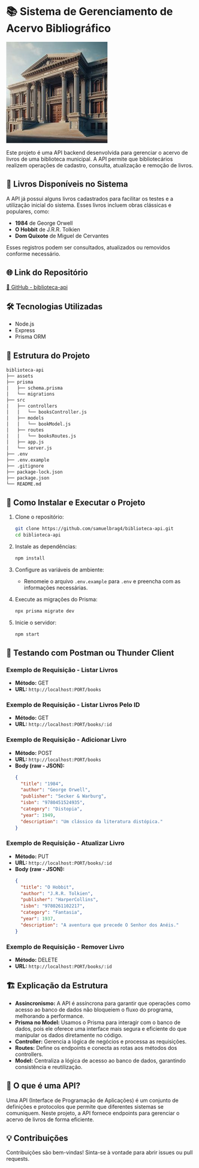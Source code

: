 # 📚 Sistema de Gerenciamento de Acervo Bibliográfico

![Banner do Projeto](./assets/banner.png)

Este projeto é uma API backend desenvolvida para gerenciar o acervo de livros de uma biblioteca municipal. A API permite que bibliotecários realizem operações de cadastro, consulta, atualização e remoção de livros.

## 🌟 Livros Disponíveis no Sistema

A API já possui alguns livros cadastrados para facilitar os testes e a utilização inicial do sistema. Esses livros incluem obras clássicas e populares, como:

- **1984** de George Orwell  
- **O Hobbit** de J.R.R. Tolkien  
- **Dom Quixote** de Miguel de Cervantes  

Esses registros podem ser consultados, atualizados ou removidos conforme necessário.

## 🌐 Link do Repositório

[🔗 GitHub - biblioteca-api](https://github.com/samuelbrag4/biblioteca-api.git)

## 🛠️ Tecnologias Utilizadas

- Node.js
- Express
- Prisma ORM

## 📂 Estrutura do Projeto

```
biblioteca-api
├── assets
├── prisma
│   ├── schema.prisma
│   └── migrations
├── src
│   ├── controllers
│   │   └── booksController.js
│   ├── models
│   │   └── bookModel.js
│   ├── routes
│   │   └── booksRoutes.js
│   ├── app.js
│   └── server.js
├── .env
├── .env.example
├── .gitignore
├── package-lock.json
├── package.json
└── README.md
```

## 🚀 Como Instalar e Executar o Projeto

1. Clone o repositório:

   ```bash
   git clone https://github.com/samuelbrag4/biblioteca-api.git
   cd biblioteca-api
   ```

2. Instale as dependências:

   ```bash
   npm install
   ```

3. Configure as variáveis de ambiente:

   - Renomeie o arquivo `.env.example` para `.env` e preencha com as informações necessárias.

4. Execute as migrações do Prisma:

   ```bash
   npx prisma migrate dev
   ```

5. Inicie o servidor:
   ```bash
   npm start
   ```

## 🧪 Testando com Postman ou Thunder Client

### Exemplo de Requisição - Listar Livros

- **Método:** GET
- **URL:** `http://localhost:PORT/books`

### Exemplo de Requisição - Listar Livros Pelo ID

- **Método:** GET
- **URL:** `http://localhost:PORT/books/:id`

### Exemplo de Requisição - Adicionar Livro

- **Método:** POST
- **URL:** `http://localhost:PORT/books`
- **Body (raw - JSON):**
  ```json
  {
    "title": "1984",
    "author": "George Orwell",
    "publisher": "Secker & Warburg",
    "isbn": "9780451524935",
    "category": "Distopia",
    "year": 1949,
    "description": "Um clássico da literatura distópica."
  }
  ```

### Exemplo de Requisição - Atualizar Livro

- **Método:** PUT
- **URL:** `http://localhost:PORT/books/:id`
- **Body (raw - JSON):**
  ```json
  {
    "title": "O Hobbit",
    "author": "J.R.R. Tolkien",
    "publisher": "HarperCollins",
    "isbn": "9780261102217",
    "category": "Fantasia",
    "year": 1937,
    "description": "A aventura que precede O Senhor dos Anéis."
  }
  ```

### Exemplo de Requisição - Remover Livro

- **Método:** DELETE
- **URL:** `http://localhost:PORT/books/:id`

## 🏗️ Explicação da Estrutura

- **Assincronismo:** A API é assíncrona para garantir que operações como acesso ao banco de dados não bloqueiem o fluxo do programa, melhorando a performance.
- **Prisma no Model:** Usamos o Prisma para interagir com o banco de dados, pois ele oferece uma interface mais segura e eficiente do que manipular os dados diretamente no código.
- **Controller:** Gerencia a lógica de negócios e processa as requisições.
- **Routes:** Define os endpoints e conecta as rotas aos métodos dos controllers.
- **Model:** Centraliza a lógica de acesso ao banco de dados, garantindo consistência e reutilização.

## 🤔 O que é uma API?

Uma API (Interface de Programação de Aplicações) é um conjunto de definições e protocolos que permite que diferentes sistemas se comuniquem. Neste projeto, a API fornece endpoints para gerenciar o acervo de livros de forma eficiente.

## 💡 Contribuições

Contribuições são bem-vindas! Sinta-se à vontade para abrir issues ou pull requests.  